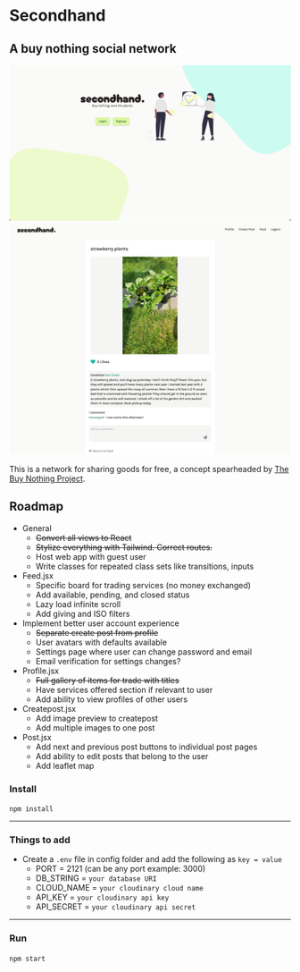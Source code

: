 # Secondhand

## A buy nothing social network

![screenshot of project](/public/imgs/screenshot.png)
![screenshot of page from project](/public/imgs/postscreenshot.jpeg)

This is a network for sharing goods for free, a concept spearheaded by [The Buy Nothing Project](https://buynothingproject.org/).

## Roadmap

- General
  - ~~Convert all views to React~~
  - ~~Stylize everything with Tailwind. Correct routes.~~
  - Host web app with guest user
  - Write classes for repeated class sets like transitions, inputs
- Feed.jsx
  - Specific board for trading services (no money exchanged)
  - Add available, pending, and closed status
  - Lazy load infinite scroll
  - Add giving and ISO filters
- Implement better user account experience
  - ~~Separate create post from profile~~
  - User avatars with defaults available
  - Settings page where user can change password and email
  - Email verification for settings changes?
- Profile.jsx
  - ~~Full gallery of items for trade with titles~~
  - Have services offered section if relevant to user
  - Add ability to view profiles of other users
- Createpost.jsx
  - Add image preview to createpost
  - Add multiple images to one post
- Post.jsx
  - Add next and previous post buttons to individual post pages
  - Add ability to edit posts that belong to the user
  - Add leaflet map

### Install

`npm install`

---

### Things to add

- Create a `.env` file in config folder and add the following as `key = value`
  - PORT = 2121 (can be any port example: 3000)
  - DB_STRING = `your database URI`
  - CLOUD_NAME = `your cloudinary cloud name`
  - API_KEY = `your cloudinary api key`
  - API_SECRET = `your cloudinary api secret`

---

### Run

`npm start`
